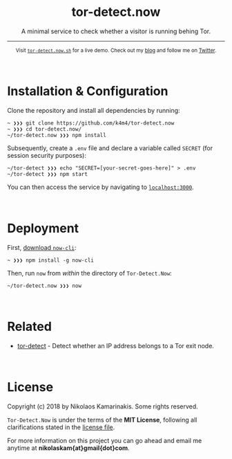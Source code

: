 <h1 align="center">tor-detect.now</h1>

<p align="center">A minimal service to check whether a visitor is running behing Tor.</p>

---

<p align="center">
	<sub>Visit <a href="https://tor-detect.now.sh"><code>tor-detect.now.sh</code></a> for a live demo. Check out my <a href="https://nikolaskama.me">blog</a> and follow me on <a href="https://twitter.com/nikolaskama">Twitter</a>.</sub>
</p>


<br>

# Installation & Configuration

Clone the repository and install all dependencies by running:

```
~ ❯❯❯ git clone https://github.com/k4m4/tor-detect.now
~ ❯❯❯ cd tor-detect.now/
~/tor-detect.now ❯❯❯ npm install
```

Subsequently, create a `.env` file and declare a variable called `SECRET` (for session security purposes):

```
~/tor-detect ❯❯❯ echo "SECRET=[your-secret-goes-here]" > .env
~/tor-detect ❯❯❯ npm start
```

You can then access the service by navigating to [`localhost:3000`](http://localhost:3000/).


<br>

# Deployment

First, [download `now-cli`](https://zeit.co/download):

```
~ ❯❯❯ npm install -g now-cli
```

Then, run `now` from *within* the directory of `Tor-Detect.Now`:

```
~/tor-detect.now ❯❯❯ now
```


<br>

# Related

- [tor-detect](https://github.com/k4m4/tor-detect) - Detect whether an IP address belongs to a Tor exit node.


<br>

# License

Copyright (c) 2018 by Nikolaos Kamarinakis. Some rights reserved.

`Tor-Detect.Now` is under the terms of the **MIT License**, following all clarifications stated in the [license file](license.md).

For more information on this project you can go ahead and email me anytime at **nikolaskam{at}gmail{dot}com**.